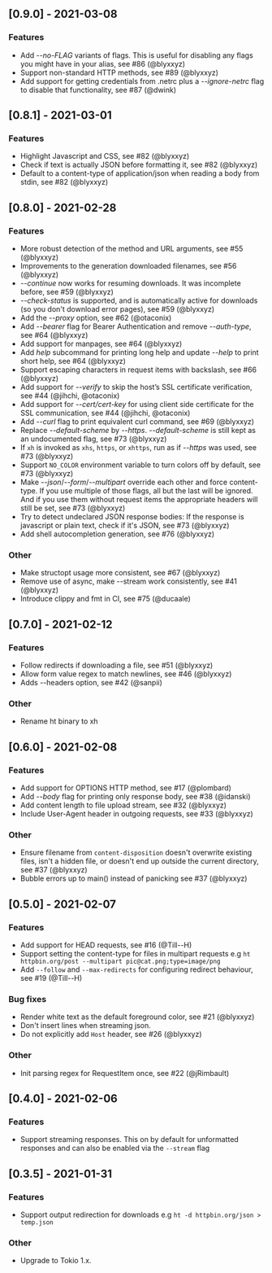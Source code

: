 ## [0.9.0] - 2021-03-08
### Features
- Add _--no-FLAG_ variants of flags. This is useful for disabling any flags you might have in your
  alias, see #86 (@blyxxyz)
- Support non-standard HTTP methods, see #89 (@blyxxyz)
- Add support for getting credentials from .netrc plus a _--ignore-netrc_ flag to disable that
  functionality, see #87 (@dwink)

## [0.8.1] - 2021-03-01
### Features
- Highlight Javascript and CSS, see #82 (@blyxxyz)
- Check if text is actually JSON before formatting it, see #82 (@blyxxyz)
- Default to a content-type of application/json when reading a body from stdin, see #82 (@blyxxyz)

## [0.8.0] - 2021-02-28
### Features
- More robust detection of the method and URL arguments, see #55 (@blyxxyz)
- Improvements to the generation downloaded filenames, see #56 (@blyxxyz)
- _--continue_ now works for resuming downloads. It was incomplete before, see #59 (@blyxxyz)
- _--check-status_ is supported, and is automatically active for downloads
  (so you don't download error pages), see #59 (@blyxxyz)
- Add the _--proxy_ option, see #62 (@otaconix)
- Add _--bearer_ flag for Bearer Authentication and remove _--auth-type_, see #64 (@blyxxyz)
- Add support for manpages, see #64 (@blyxxyz)
- Add _help_ subcommand for printing long help and update _--help_ to print short help, see #64 (@blyxxyz)
- Support escaping characters in request items with backslash, see #66 (@blyxxyz)
- Add support for _--verify_ to skip the host’s SSL certificate verification, see #44 (@jihchi, @otaconix)
- Add support for _--cert/cert-key_ for using client side certificate for the SSL communication, see #44 (@jihchi, @otaconix)
- Add _--curl_ flag to print equivalent curl command, see #69 (@blyxxyz)
- Replace _--default-scheme_ by _--https_. _--default-scheme_ is still kept as an undocumented flag, see #73 (@blyxxyz)
- If `xh` is invoked as `xhs`, `https`, or `xhttps`, run as if _--https_ was used, see #73 (@blyxxyz)
- Support `NO_COLOR` environment variable to turn colors off by default, see #73 (@blyxxyz)
- Make _--json_/_--form_/_--multipart_ override each other and force content-type. If you use multiple of those flags,
  all but the last will be ignored. And if you use them without request items the appropriate headers will still be set,
  see #73 (@blyxxyz)
- Try to detect undeclared JSON response bodies: If the response is javascript or plain text,
  check if it's JSON, see #73 (@blyxxyz)
- Add shell autocompletion generation, see #76 (@blyxxyz)

### Other
- Make structopt usage more consistent, see #67 (@blyxxyz)
- Remove use of async, make --stream work consistently, see #41 (@blyxxyz)
- Introduce clippy and fmt in CI, see #75 (@ducaale)

## [0.7.0] - 2021-02-12
### Features
- Follow redirects if downloading a file, see #51 (@blyxxyz)
- Allow form value regex to match newlines, see #46 (@blyxxyz)
- Adds --headers option, see #42 (@sanpii)

### Other
- Rename ht binary to xh

## [0.6.0] - 2021-02-08
### Features
- Add support for OPTIONS HTTP method, see #17 (@plombard)
- Add _--body_ flag for printing only response body, see #38 (@idanski)
- Add content length to file upload stream, see #32 (@blyxxyz)
- Include User-Agent header in outgoing requests, see #33 (@blyxxyz)

### Other
- Ensure filename from `content-disposition` doesn't overwrite existing files,
  isn't a hidden file, or doesn't end up outside the current directory,
  see #37 (@blyxxyz)
- Bubble errors up to main() instead of panicking see #37 (@blyxxyz)

## [0.5.0] - 2021-02-07
### Features
- Add support for HEAD requests, see #16 (@Till--H)
- Support setting the content-type for files in multipart requests e.g
  `ht httpbin.org/post --multipart pic@cat.png;type=image/png`
- Add `--follow` and `--max-redirects` for configuring redirect behaviour, see #19 (@Till--H)

### Bug fixes
- Render white text as the default foreground color, see #21 (@blyxxyz)
- Don't insert lines when streaming json.
- Do not explicitly add `Host` header, see #26 (@blyxxyz)

### Other
- Init parsing regex for RequestItem once, see #22 (@jRimbault)

## [0.4.0] - 2021-02-06
### Features
- Support streaming responses. This on by default for unformatted responses and can also
  be enabled via the `--stream` flag

## [0.3.5] - 2021-01-31
### Features
- Support output redirection for downloads e.g `ht -d httpbin.org/json > temp.json`

### Other
- Upgrade to Tokio 1.x.